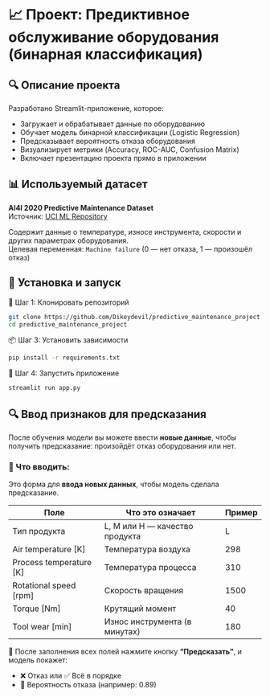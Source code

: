 # 📈 Проект: Предиктивное обслуживание оборудования (бинарная классификация)

## 🔍 Описание проекта
Разработано Streamlit-приложение, которое:
- Загружает и обрабатывает данные по оборудованию
- Обучает модель бинарной классификации (Logistic Regression)
- Предсказывает вероятность отказа оборудования
- Визуализирует метрики (Accuracy, ROC-AUC, Confusion Matrix)
- Включает презентацию проекта прямо в приложении

## 📊 Используемый датасет
**AI4I 2020 Predictive Maintenance Dataset**  
Источник: [UCI ML Repository](https://archive.ics.uci.edu/dataset/601/predictive+maintenance+dataset)

Содержит данные о температуре, износе инструмента, скорости и других параметрах оборудования.  
Целевая переменная: `Machine failure` (0 — нет отказа, 1 — произошёл отказ)

## 🧰 Установка и запуск

🔧 Шаг 1: Клонировать репозиторий
```bash
git clone https://github.com/Dikeydevil/predictive_maintenance_project.git
cd predictive_maintenance_project
```
📦 Шаг 3: Установить зависимости
```bash
pip install -r requirements.txt
```
🚀 Шаг 4: Запустить приложение
```bash
streamlit run app.py
```
## 🔍 Ввод признаков для предсказания

После обучения модели вы можете ввести **новые данные**, чтобы получить предсказание: произойдёт отказ оборудования или нет.

### 🧾 Что вводить:

Это форма для **ввода новых данных**, чтобы модель сделала предсказание.

| Поле                    | Что это означает                           | Пример |
|-------------------------|--------------------------------------------|--------|
| Тип продукта            | L, M или H — качество продукта             | L      |
| Air temperature [K]     | Температура воздуха                        | 298    |
| Process temperature [K] | Температура процесса                       | 310    |
| Rotational speed [rpm]  | Скорость вращения                          | 1500   |
| Torque [Nm]             | Крутящий момент                            | 40     |
| Tool wear [min]         | Износ инструмента (в минутах)              | 180    |

🔎 После заполнения всех полей нажмите кнопку **“Предсказать”**, и модель покажет:
- ❌ Отказ или ✅ Всё в порядке
- 🔢 Вероятность отказа (например: 0.89)
